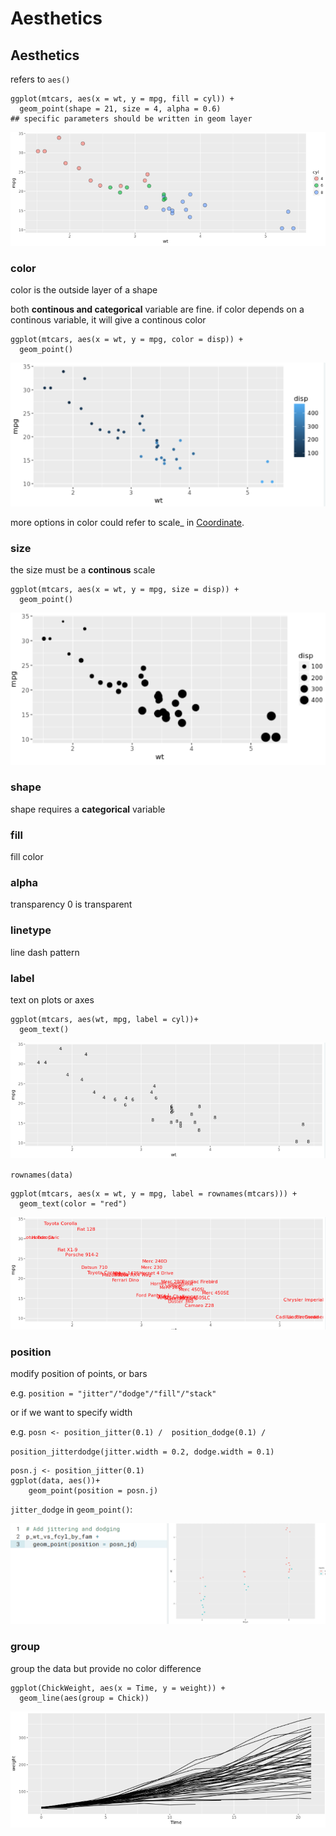 # Aesthetics

## Aesthetics

refers to `aes()`

```text
ggplot(mtcars, aes(x = wt, y = mpg, fill = cyl)) +
  geom_point(shape = 21, size = 4, alpha = 0.6) 
## specific parameters should be written in geom layer
```

![](../../../.gitbook/assets/image%20%28153%29.png)

### color

color is the outside layer of a shape

both **continous and categorical** variable are fine. if color depends on a continous variable, it will give a continous color

```text
ggplot(mtcars, aes(x = wt, y = mpg, color = disp)) +
  geom_point()
```

![](../../../.gitbook/assets/image%20%28140%29.png)

more options in color could refer to scale\_ in [Coordinate](coordinate.md#scale_color_brewer).

### size

the size must be a **continous** scale

```text
ggplot(mtcars, aes(x = wt, y = mpg, size = disp)) +
  geom_point()
```

![](../../../.gitbook/assets/image%20%28143%29.png)

### shape

shape requires a **categorical** variable

### fill

fill color

### alpha

transparency 0 is transparent

### linetype

line dash pattern

### label

text on plots or axes

```text
ggplot(mtcars, aes(wt, mpg, label = cyl))+
  geom_text()
```

![](../../../.gitbook/assets/image%20%28136%29.png)

`rownames(data)`

```text
ggplot(mtcars, aes(x = wt, y = mpg, label = rownames(mtcars))) +
  geom_text(color = "red")
```

![](../../../.gitbook/assets/image%20%28142%29.png)

### position

modify position of points, or bars

e.g. `position = "jitter"/"dodge"/"fill"/"stack"`

or if we want to specify width

e.g. `posn <- position_jitter(0.1) /  position_dodge(0.1) /` 

`position_jitterdodge(jitter.width = 0.2, dodge.width = 0.1)`

```text
posn.j <- position_jitter(0.1)
ggplot(data, aes())+
    geom_point(position = posn.j)
```

`jitter_dodge` in `geom_point()`:

![](../../../.gitbook/assets/image%20%28204%29.png)

### 

### group

group the data but provide no color difference

```text
ggplot(ChickWeight, aes(x = Time, y = weight)) +
  geom_line(aes(group = Chick))
```

![](../../../.gitbook/assets/image%20%28176%29.png)








